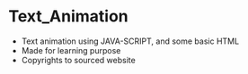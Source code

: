 # Text_Animation
* Text animation using JAVA-SCRIPT, and some basic HTML
* Made for learning purpose
* Copyrights to sourced website
